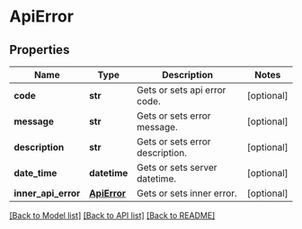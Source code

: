 # ApiError

## Properties
Name | Type | Description | Notes
------------ | ------------- | ------------- | -------------
**code** | **str** | Gets or sets api error code. | [optional] 
**message** | **str** | Gets or sets error message. | [optional] 
**description** | **str** | Gets or sets error description. | [optional] 
**date_time** | **datetime** | Gets or sets server datetime. | [optional] 
**inner_api_error** | [**ApiError**](ApiError.md) | Gets or sets inner error. | [optional] 

[[Back to Model list]](../README.md#documentation-for-models) [[Back to API list]](../README.md#documentation-for-api-endpoints) [[Back to README]](../README.md)


